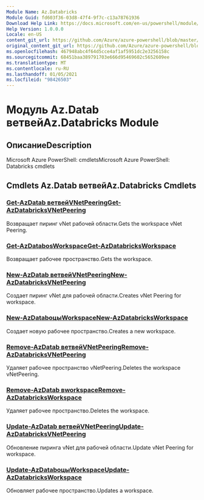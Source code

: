 ```yaml
---
Module Name: Az.Databricks
Module Guid: fd603f36-03d8-47f4-9f7c-c13a78761936
Download Help Link: https://docs.microsoft.com/en-us/powershell/module/az.databricks
Help Version: 1.0.0.0
Locale: en-US
content_git_url: https://github.com/Azure/azure-powershell/blob/master/src/Databricks/help/Az.Databricks.md
original_content_git_url: https://github.com/Azure/azure-powershell/blob/master/src/Databricks/help/Az.Databricks.md
ms.openlocfilehash: 467948abc4f64d5cce4af1af5951dc2e3256158c
ms.sourcegitcommit: 68451baa389791703e666d95469602c5652609ee
ms.translationtype: MT
ms.contentlocale: ru-RU
ms.lasthandoff: 01/05/2021
ms.locfileid: "98426503"
---
```

# <span data-ttu-id="a08b1-101">Модуль Az.Datab ветвей</span><span class="sxs-lookup"><span data-stu-id="a08b1-101">Az.Databricks Module</span></span>
## <span data-ttu-id="a08b1-102">Описание</span><span class="sxs-lookup"><span data-stu-id="a08b1-102">Description</span></span>
<span data-ttu-id="a08b1-103">Microsoft Azure PowerShell: cmdlets</span><span class="sxs-lookup"><span data-stu-id="a08b1-103">Microsoft Azure PowerShell: Databricks cmdlets</span></span>

## <span data-ttu-id="a08b1-104">Cmdlets Az.Datab ветвей</span><span class="sxs-lookup"><span data-stu-id="a08b1-104">Az.Databricks Cmdlets</span></span>
### [<span data-ttu-id="a08b1-105">Get-AzDatab ветвейVNetPeering</span><span class="sxs-lookup"><span data-stu-id="a08b1-105">Get-AzDatabricksVNetPeering</span></span>](Get-AzDatabricksVNetPeering.md)
<span data-ttu-id="a08b1-106">Возвращает пиринг vNet рабочей области.</span><span class="sxs-lookup"><span data-stu-id="a08b1-106">Gets the workspace vNet Peering.</span></span>

### [<span data-ttu-id="a08b1-107">Get-AzDatabоsWorkspace</span><span class="sxs-lookup"><span data-stu-id="a08b1-107">Get-AzDatabricksWorkspace</span></span>](Get-AzDatabricksWorkspace.md)
<span data-ttu-id="a08b1-108">Возвращает рабочее пространство.</span><span class="sxs-lookup"><span data-stu-id="a08b1-108">Gets the workspace.</span></span>

### [<span data-ttu-id="a08b1-109">New-AzDatab ветвейVNetPeering</span><span class="sxs-lookup"><span data-stu-id="a08b1-109">New-AzDatabricksVNetPeering</span></span>](New-AzDatabricksVNetPeering.md)
<span data-ttu-id="a08b1-110">Создает пиринг vNet для рабочей области.</span><span class="sxs-lookup"><span data-stu-id="a08b1-110">Creates vNet Peering for workspace.</span></span>

### [<span data-ttu-id="a08b1-111">New-AzDatabоцыWorkspace</span><span class="sxs-lookup"><span data-stu-id="a08b1-111">New-AzDatabricksWorkspace</span></span>](New-AzDatabricksWorkspace.md)
<span data-ttu-id="a08b1-112">Создает новую рабочее пространство.</span><span class="sxs-lookup"><span data-stu-id="a08b1-112">Creates a new workspace.</span></span>

### [<span data-ttu-id="a08b1-113">Remove-AzDatab ветвейVNetPeering</span><span class="sxs-lookup"><span data-stu-id="a08b1-113">Remove-AzDatabricksVNetPeering</span></span>](Remove-AzDatabricksVNetPeering.md)
<span data-ttu-id="a08b1-114">Удаляет рабочее пространство vNetPeering.</span><span class="sxs-lookup"><span data-stu-id="a08b1-114">Deletes the workspace vNetPeering.</span></span>

### [<span data-ttu-id="a08b1-115">Remove-AzDatab вworkspace</span><span class="sxs-lookup"><span data-stu-id="a08b1-115">Remove-AzDatabricksWorkspace</span></span>](Remove-AzDatabricksWorkspace.md)
<span data-ttu-id="a08b1-116">Удаляет рабочее пространство.</span><span class="sxs-lookup"><span data-stu-id="a08b1-116">Deletes the workspace.</span></span>

### [<span data-ttu-id="a08b1-117">Update-AzDatab ветвейVNetPeering</span><span class="sxs-lookup"><span data-stu-id="a08b1-117">Update-AzDatabricksVNetPeering</span></span>](Update-AzDatabricksVNetPeering.md)
<span data-ttu-id="a08b1-118">Обновление пиринга vNet для рабочей области.</span><span class="sxs-lookup"><span data-stu-id="a08b1-118">Update vNet Peering for workspace.</span></span>

### [<span data-ttu-id="a08b1-119">Update-AzDatabоцыWorkspace</span><span class="sxs-lookup"><span data-stu-id="a08b1-119">Update-AzDatabricksWorkspace</span></span>](Update-AzDatabricksWorkspace.md)
<span data-ttu-id="a08b1-120">Обновляет рабочее пространство.</span><span class="sxs-lookup"><span data-stu-id="a08b1-120">Updates a workspace.</span></span>

